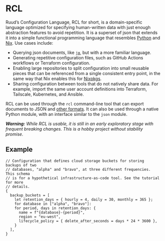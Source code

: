 # RCL

Ruud’s Configuration Language, <abbr>RCL</abbr> for short, is a domain-specific
language optimized for specifying human-written data with just enough abstraction
features to avoid repetition. It is a superset of json that extends it into a
simple functional programming language that resembles [Python][python] and
[Nix][nix]. Use cases include:

 * Querying json documents, like [`jq`][jq], but with a more familiar language.
 * Generating repetitive configuration files, such as GitHub Actions workflows
   or Terraform configuration.
 * Enabling large repositories to split configuration into small reusable pieces
   that can be referenced from a single consistent entry point, in the same way
   that Nix enables this for [Nixpkgs][nixpkgs].
 * Sharing configuration between tools that do not natively share data. For
   example, import the same user account definitions into Terraform, Tailscale,
   Kubernetes, and Ansible.

RCL can be used through the `rcl` command-line tool that can export documents
to <abbr>JSON</abbr> and [other formats][output]. It can also be used through
a native Python module, with an interface similar to the `json` module.

[python]:  https://www.python.org/
[nix]:     https://nixos.org/manual/nix/stable/language/
[jq]:      https://jqlang.github.io/jq/manual/
[nixpkgs]: https://github.com/nixos/nixpkgs
[output]:  rcl_evaluate.md#-o-output-format

_**Warning:** While RCL is usable, it is still in an early exploratory stage
with frequent breaking changes. This is a hobby project without stability
promise._

## Example

```rcl
// Configuration that defines cloud storage buckets for storing backups of two
// databases, "alpha" and "bravo", at three different frequencies. This schema
// is for a hypothetical infrastructure-as-code tool. See the tutorial for more
// details.
{
  backup_buckets = [
    let retention_days = { hourly = 4, daily = 30, monthly = 365 };
    for database in ["alpha", "bravo"]:
    for period, days in retention_days: {
      name = f"{database}-{period}",
      region = "eu-west",
      lifecycle_policy = { delete_after_seconds = days * 24 * 3600 },
    }
  ],
}
```
